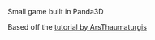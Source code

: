 Small game built in Panda3D

Based off the [tutorial by ArsThaumaturgis](https://arsthaumaturgis.github.io/Panda3DTutorial.io/about/)
